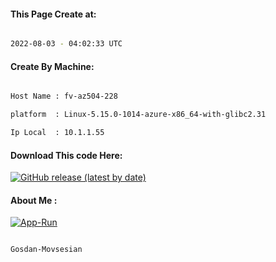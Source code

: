 
   
#### This Page Create at:

```bash

2022-08-03 - 04:02:33 UTC

```

#### Create By Machine:

```bash

Host Name : fv-az504-228

platform  : Linux-5.15.0-1014-azure-x86_64-with-glibc2.31

Ip Local  : 10.1.1.55

```
#### Download This code Here:

[![GitHub release (latest by date)](https://img.shields.io/github/v/release/Gosdan-Movsesian/Gosdan?style=for-the-badge&label=Download)](https://github.com/Gosdan-Movsesian/Gosdan/releases) 

</p> 

#### About Me :

[![App-Run](https://github.com/Gosdan-Movsesian/Gosdan/actions/workflows/App-Run.yml/badge.svg)](https://github.com/Gosdan-Movsesian/Gosdan/actions/workflows/App-Run.yml)

```bash

Gosdan-Movsesian

```

